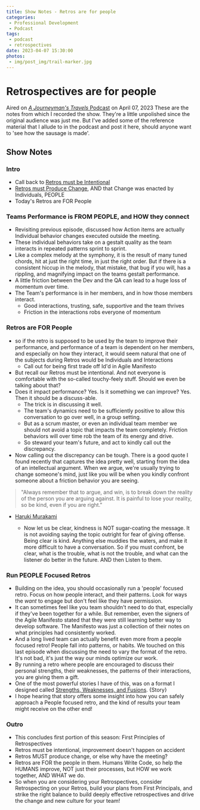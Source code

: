 ```yaml
---
title: Show Notes - Retros are for people
categories:
 - Professional Development
 - Podcast
tags:
 - podcast
 - retrospectives
date: 2023-04-07 15:30:00
photos: 
 - img/post_img/trail-marker.jpg
---
```


# Retrospectives are for people
Aired on [*A Journeyman's Travels* Podcast](https://podcasters.spotify.com/pod/show/journeymans-travels) on April 07, 2023
These are the notes from which I recorded the show. They're a little unpolished since the original audience was just me. But I've added some of the reference material that I allude to in the podcast and post it here, should anyone want to 'see how the sausage is made'. 

## Show Notes
### Intro
- Call back to [Retros must be Intentional](/2023/03/24/show-notes-retros-must-be-intentional/)
- [Retros must Produce Change](/2023/03/31/show-notes-retros-must-produce-change/), AND that Change was enacted by Individuals, PEOPLE
- Today's Retros are FOR People

### Teams Performance is FROM PEOPLE, and HOW they connect
- Revisiting previous episode, discussed how Action items are actually Individual behavior changes executed outside the meeting.
- These individual behaviors take on a gestalt quality as the team interacts in repeated patterns sprint to sprint.
- Like a complex melody at the symphony, it is the result of many tuned chords, hit at just the right time, in just the right order. But if there is a consistent hiccup in the melody, that mistake, that bug if you will, has a rippling, and magnifying impact on the teams gestalt performance.
- A little friction between the Dev and the QA can lead to a huge loss of momentum over time. 
- The Team's performance is in her members, and in how those members interact.
	- Good interactions, trusting, safe, supportive and the team thrives
	- Friction in the interactions robs everyone of momentum

### Retros are FOR People
- so if the retro is supposed to be used by the team to improve their performance, and performance of a team is dependent on her members, and especially on how they interact, it would seem natural that one of the subjects during Retros would be Individuals and Interactions
	- Call out for being first trade off Id'd in Agile Manifesto
- But recall our Retros must be intentional. And not everyone is comfortable with the so-called touchy-feely stuff. Should we even be talking about that?
- Does it impact performance? Yes. Is it something we can improve? Yes. Then it should be a discuss-able.
	- The trick is in discussing it well.
	- The team's dynamics need to be sufficiently positive to allow this conversation to go over well, in a group setting.
	- But as a scrum master, or even an individual team member we should not avoid a topic that impacts the team completely. Friction behaviors will over time rob the team of its energy and drive. 
	- So steward your team's future, and act to kindly call out the discrepancy.
- Now calling out the discrepancy can be tough. There is a good quote I found recently that captures the idea pretty well, starting from the idea of an intellectual argument. When we argue, we're usually trying to change someone's mind, just like you will be when you kindly confront someone about a friction behavior you are seeing. 
> "Always remember that to argue, and win, is to break down the reality of the person you are arguing against. It is painful to lose your reality, so be kind, even if you are right."
 - [Haruki Murakami](https://jamesclear.com/why-facts-dont-change-minds)

	- Now let us be clear, kindness is NOT sugar-coating the message. It is not avoiding saying the topic outright for fear of giving offense. Being clear is kind. Anything else muddies the waters, and make it more difficult to have a conversation. So if you must confront, be clear, what is the trouble, what is not the trouble, and what can the listener do better in the future. AND then Listen to them.

### Run PEOPLE Focused Retros
- Building on the idea, you should occasionally run a 'people' focused retro. Focus on how people interact, and their  patterns. Look for ways the _want_ to engage but don't feel like they have permission.
 - It can sometimes feel like you team shouldn't need to do that, especially if they've been together for a while. But remember, even the signers of the Agile Manifesto stated that they were still learning better way to develop software. The Manifesto was just a collection of their notes on what principles had consistently worked. 
 - And a long lived team can actually benefit even more from a people focused retro! People fall into patterns, or habits. We touched on this last episode when discussing the need to vary the format of the retro. It's not bad, it's just the way our minds optimize our work. 
 - By running a retro where people are encouraged to discuss their personal strengths, their weaknesses, the patterns of their interactions, you are giving them a gift. 
 - One of the most powerful stories I have of this, was on a format I designed called [Strengths, Weaknesses, and Fusions](/2019/01/19/strengths-weaknesses-fusions/). {Story}
 - I hope hearing that story offers some insight into how you can safely approach a People focused retro, and the kind of results your team might receive on the other end!

### Outro
- This concludes first portion of this season: First Principles of Retrospectives
- Retros must be intentional, improvement doesn't happen on accident
- Retros MUST produce change, or else why have the meeting?
- Retros are FOR the people in them. Humans Write Code, so help the HUMANS improve, NOT just their processes, but HOW we work together, AND WHAT we do.
- So when you are considering your Retrospectives, consider Retrospecting on your Retros, build your plans from First Principals, and strike the right balance to build deeply effective retrospectives and drive the change and new culture for your team!